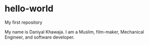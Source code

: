 # hello-world
My first repository

My name is Daniyal Khawaja. I am a Muslim, film-maker, Mechanical Engineer, and software developer.
